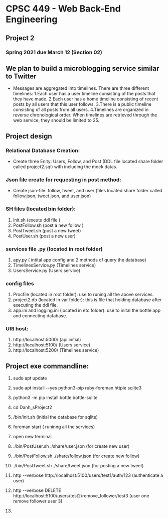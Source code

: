 # CPSC 449 - Web Back-End Engineering 
## Project 2 
### Spring 2021 due March 12 (Section 02)


## We plan to build a microblogging service similar to Twitter
* Messages are aggregated into timelines. There are three different timelines:
    1.Each user has a user timeline consisting of the posts that they have made.
    2.Each user has a home timeline consisting of recent posts by all users that this user follows.
    3.There is a public timeline consisting of all posts from all users.
    4.Timelines are organized in reverse chronological order. When timelines are retrieved through the web service, they should be limited to 25.

## Project design 

### Relational Database Creation:

* Create three Enity: Users, Follow, and Post (DDL file located share folder called project2.sql) with including the mock datas. 

### Json file create for requesting in post method: 

* Create json-file: follow, tweet, and user (files located share folder called follow.json, tweet.json, and user.json)

### SH files (located bin folder): 

1. init.sh (exeute ddl file )
2. PostFollow.sh (post a new follow )
3. PostTweet.sh (post a new tweet)
4. PostUser.sh (post a new user) 


### services file .py (located in root folder)

1. apy.py ( intital app config and 2 methods of query the database)
2. TimelinesService.py (Timelines service) 
3. UsersService.py (Users service)

### config files
1. Procfile (located in root folder): use to runing all the above services.
2. project2.db (located in var folder): this is file that holding database after executing the ddl file. 
3. app.ini and logging.ini (located in etc folder): use to inital the bottle app and connecting database. 
### URI host:
1.  http://localhost:5000/ (api initial)
2.  http://localhost:5100/ (Users service)
3.  http://localhost:5200/ (Timelines service)
## Project exe commandline:

1. sudo apt update

2. sudo apt install --yes python3-pip ruby-foreman httpie sqlite3

3. python3 -m pip install bottle bottle-sqlite

4. cd Danh_sProject2

5. /bin/init.sh (initial the database for sqlite)

6. foreman start ( runinng all the services)

7. open new terminal

8. ./bin/PostUser.sh ./share/user.json  (for create new user)

9. ./bin/PostFollow.sh   ./share/follow.json (for create new follow)

10. ./bin/PostTweet.sh ./share/tweet.json (for posting a new tweet) 

11. http --verbose http://localhost:5100/users/test1/auth/123 (authenticate a user)

12. http --verbose DELETE http://localhost:5100/users/test2/remove_follower/test3
 (user one remove follower user 3)
13. 
